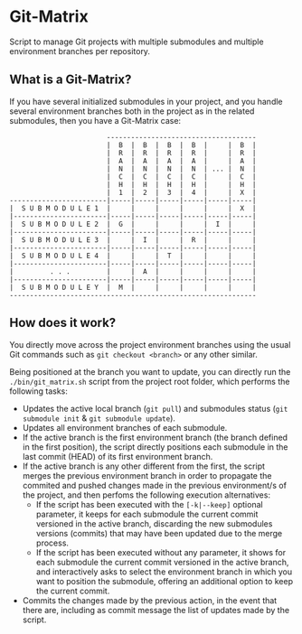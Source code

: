 # Git-Matrix

Script to manage Git projects with multiple submodules and multiple environment branches per repository.

## What is a Git-Matrix?

If you have several initialized submodules in your project, and you handle several environment branches both in the project as in the related submodules, then you have a Git-Matrix case:

                            -------------------------------------
                            |  B  |  B  |  B  |  B  |     |  B  |
                            |  R  |  R  |  R  |  R  |     |  R  |
                            |  A  |  A  |  A  |  A  |     |  A  |
                            |  N  |  N  |  N  |  N  | ... |  N  |
                            |  C  |  C  |  C  |  C  |     |  C  |
                            |  H  |  H  |  H  |  H  |     |  H  |
                            |  1  |  2  |  3  |  4  |     |  X  |
    ------------------------|-----|-----|-----|-----|-----|-----|
    |  S U B M O D U L E 1  |     |     |     |     |     |  X  |
    |-----------------------|-----|-----|-----|-----|-----|-----|
    |  S U B M O D U L E 2  |  G  |     |     |     |  I  |     |
    |-----------------------|-----|-----|-----|-----|-----|-----|
    |  S U B M O D U L E 3  |     |  I  |     |  R  |     |     |
    |-----------------------|-----|-----|-----|-----|-----|-----|
    |  S U B M O D U L E 4  |     |     |  T  |     |     |     |
    |-----------------------|-----|-----|-----|-----|-----|-----|
    |         . . .         |     |  A  |     |     |     |     |
    |-----------------------|-----|-----|-----|-----|-----|-----|
    |  S U B M O D U L E Y  |  M  |     |     |     |     |     |
    -------------------------------------------------------------

## How does it work?

You directly move across the project environment branches using the usual Git commands such as `git checkout <branch>` or any other similar.

Being positioned at the branch you want to update, you can directly run the `./bin/git_matrix.sh` script from the project root folder, which performs the following tasks:

* Updates the active local branch (`git pull`) and submodules status (`git submodule init` & `git submodule update`).
* Updates all environment branches of each submodule.
* If the active branch is the first environment branch (the branch defined in the first position), the script directly positions each submodule in the last commit (HEAD) of its first environment branch.
* If the active branch is any other different from the first, the script merges the previous environment branch in order to propagate the commited and pushed changes made in the previous environment/s of the project, and then perfoms the following execution alternatives:
    * If the script has been executed with the `[-k|--keep]` optional parameter, it keeps for each submodule the current commit versioned in the active branch, discarding the new submodules versions (commits) that may have been updated due to the merge process.
    * If the script has been executed without any parameter, it shows for each submodule the current commit versioned in the active branch, and interactively asks to select the environment branch in which you want to position the submodule, offering an additional option to keep the current commit.
* Commits the changes made by the previous action, in the event that there are, including as commit message the list of updates made by the script.

